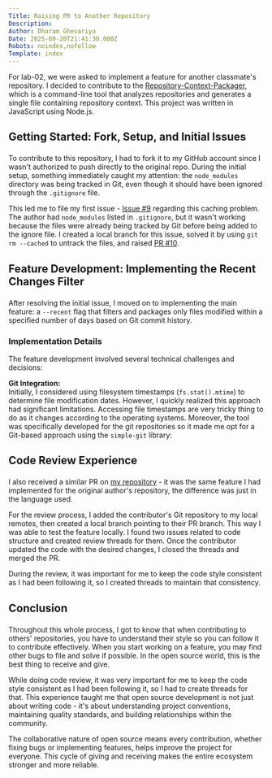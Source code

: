 ```yaml
---
Title: Raising PR to Another Repository
Description: 
Author: Dharam Ghevariya
Date: 2025-09-20T21:41:30.000Z
Robots: noindex,nofollow
Template: index
---
```

<p>For lab-02, we were asked to implement a feature for another classmate's repository. I decided to contribute to the <a href="https://github.com/CynthiaFotso/Repository-Context-Packager" rel="noopener noreferrer">Repository-Context-Packager</a>, which is a command-line tool that analyzes repositories and generates a single file containing repository context. This project was written in JavaScript using Node.js.</p>

<h2>
  
  
  Getting Started: Fork, Setup, and Initial Issues
</h2>

<p>To contribute to this repository, I had to fork it to my GitHub account since I wasn't authorized to push directly to the original repo. During the initial setup, something immediately caught my attention: the <code>node_modules</code> directory was being tracked in Git, even though it should have been ignored through the <code>.gitignore</code> file.</p>

<p>This led me to file my first issue - <a href="https://github.com/CynthiaFotso/Repository-Context-Packager/issues/9" rel="noopener noreferrer">Issue #9</a> regarding this caching problem. The author had <code>node_modules</code> listed in <code>.gitignore</code>, but it wasn't working because the files were already being tracked by Git before being added to the ignore file. I created a local branch for this issue, solved it by using <code>git rm --cached</code> to untrack the files, and raised <a href="https://github.com/CynthiaFotso/Repository-Context-Packager/pull/10" rel="noopener noreferrer">PR #10</a>.</p>

<h2>
  
  
  Feature Development: Implementing the Recent Changes Filter
</h2>

<p>After resolving the initial issue, I moved on to implementing the main feature: a <code>--recent</code> flag that filters and packages only files modified within a specified number of days based on Git commit history.</p>

<h3>
  
  
  Implementation Details
</h3>

<p>The feature development involved several technical challenges and decisions:</p>

<p><strong>Git Integration:</strong><br>
Initially, I considered using filesystem timestamps (<code>fs.stat().mtime</code>) to determine file modification dates. However, I quickly realized this approach had significant limitations. Accessing file timestamps are very tricky thing to do as it changes according to the operating systems. Moreover, the tool was specifically developed for the git repositories so it made me opt for a Git-based approach using the <code>simple-git</code> library:</p>

<h2>
  
  
  Code Review Experience
</h2>

<p>I also received a similar PR on <a href="https://github.com/dharamghevariya/repo-contextr/pull/2" rel="noopener noreferrer">my repository</a> - it was the same feature I had implemented for the original author's repository, the difference was just in the language used.</p>

<p>For the review process, I added the contributor's Git repository to my local remotes, then created a local branch pointing to their PR branch. This way I was able to test the feature locally. I found two issues related to code structure and created review threads for them. Once the contributor updated the code with the desired changes, I closed the threads and merged the PR.</p>

<p>During the review, it was important for me to keep the code style consistent as I had been following it, so I created threads to maintain that consistency.</p>

<h2>
  
  
  Conclusion
</h2>

<p>Throughout this whole process, I got to know that when contributing to others' repositories, you have to understand their style so you can follow it to contribute effectively. When you start working on a feature, you may find other bugs to file and solve if possible. In the open source world, this is the best thing to receive and give.</p>

<p>While doing code review, it was very important for me to keep the code style consistent as I had been following it, so I had to create threads for that. This experience taught me that open source development is not just about writing code - it's about understanding project conventions, maintaining quality standards, and building relationships within the community.</p>

<p>The collaborative nature of open source means every contribution, whether fixing bugs or implementing features, helps improve the project for everyone. This cycle of giving and receiving makes the entire ecosystem stronger and more reliable.</p>


